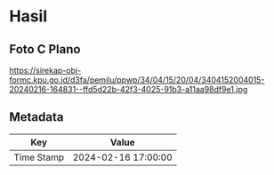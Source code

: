 # Hasil

## Foto C Plano

https://sirekap-obj-formc.kpu.go.id/d3fa/pemilu/ppwp/34/04/15/20/04/3404152004015-20240216-164831--ffd5d22b-42f3-4025-91b3-a11aa98df9e1.jpg


## Metadata

| Key        | Value               |
| ---------- | ------------------- |
| Time Stamp | 2024-02-16 17:00:00 |



